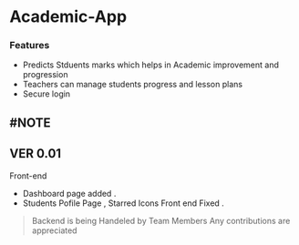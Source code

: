 # Academic-App


### Features

- Predicts Stduents marks which helps in Academic improvement and progression 
- Teachers can manage students progress and lesson plans 
- Secure login 



#NOTE
 ---
 VER 0.01 
 ---
Front-end 
- Dashboard page added . 
- Students Pofile Page , Starred Icons Front end Fixed . 
> Backend is being Handeled by Team Members 
> Any contributions are appreciated 
